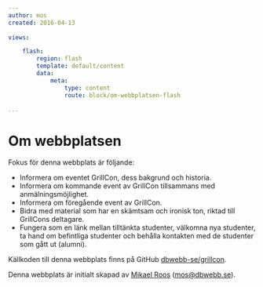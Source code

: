 ```yaml
---
author: mos
created: 2016-04-13
 
views:

    flash:
        region: flash
        template: default/content
        data:
            meta:
                type: content
                route: block/om-webbplatsen-flash

...
```

Om webbplatsen
==============================================

Fokus för denna webbplats är följande:

* Informera om eventet GrillCon, dess bakgrund och historia.
* Informera om kommande event av GrillCon tillsammans med anmälningsmöjlighet.
* Informera om föregående event av GrillCon.
* Bidra med material som har en skämtsam och ironisk ton, riktad till GrillCons deltagare.
* Fungera som en länk mellan tilltänkta studenter, välkomna nya studenter, ta hand om befintliga studenter och behålla kontakten med de studenter som gått ut (alumni). 

Källkoden till denna webbplats finns på GitHub [dbwebb-se/grillcon](https://github.com/dbwebb-se/grillcon).

Denna webbplats är initialt skapad av [Mikael Roos](https://mikaelroos.se) (mos@dbwebb.se).
